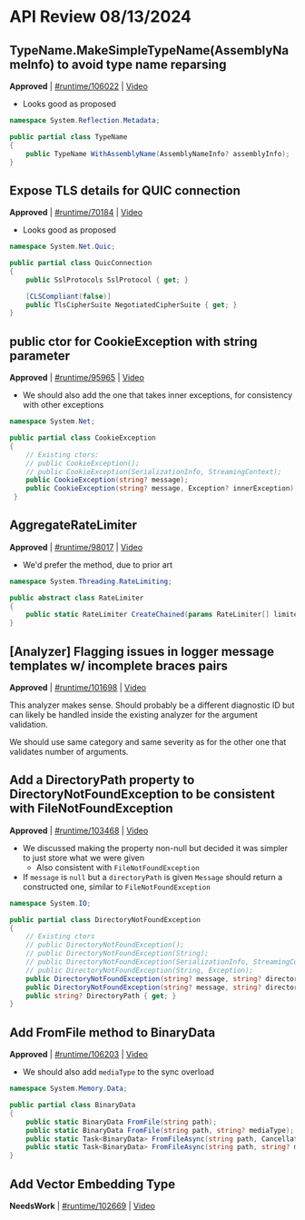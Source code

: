 # API Review 08/13/2024

## TypeName.MakeSimpleTypeName(AssemblyNameInfo) to avoid type name reparsing

**Approved** | [#runtime/106022](https://github.com/dotnet/runtime/issues/106022#issuecomment-2286735235) | [Video](https://www.youtube.com/watch?v=PNvzs8aBGD4&t=0h0m0s)

* Looks good as proposed

```C#
namespace System.Reflection.Metadata;

public partial class TypeName
{
    public TypeName WithAssemblyName(AssemblyNameInfo? assemblyInfo);
}
```
## Expose TLS details for QUIC connection

**Approved** | [#runtime/70184](https://github.com/dotnet/runtime/issues/70184#issuecomment-2286742126) | [Video](https://www.youtube.com/watch?v=PNvzs8aBGD4&t=0h7m37s)

* Looks good as proposed

```C#
namespace System.Net.Quic;

public partial class QuicConnection
{
    public SslProtocols SslProtocol { get; }

    [CLSCompliant(false)]
    public TlsCipherSuite NegotiatedCipherSuite { get; }
}
```
## public ctor for CookieException with string parameter

**Approved** | [#runtime/95965](https://github.com/dotnet/runtime/issues/95965#issuecomment-2286751554) | [Video](https://www.youtube.com/watch?v=PNvzs8aBGD4&t=0h11m44s)

* We should also add the one that takes inner exceptions, for consistency with other exceptions

```C#
namespace System.Net;

public partial class CookieException
{
    // Existing ctors:
    // public CookieException();
    // public CookieException(SerializationInfo, StreamingContext);
    public CookieException(string? message);
    public CookieException(string? message, Exception? innerException);
 }
```
## AggregateRateLimiter

**Approved** | [#runtime/98017](https://github.com/dotnet/runtime/issues/98017#issuecomment-2286799314) | [Video](https://www.youtube.com/watch?v=PNvzs8aBGD4&t=0h16m58s)

* We'd prefer the method, due to prior art

```C#
namespace System.Threading.RateLimiting;

public abstract class RateLimiter
{
    public static RateLimiter CreateChained(params RateLimiter[] limiters);
}
```
## [Analyzer] Flagging issues in logger message templates w/ incomplete braces pairs

**Approved** | [#runtime/101698](https://github.com/dotnet/runtime/issues/101698#issuecomment-2286809375) | [Video](https://www.youtube.com/watch?v=PNvzs8aBGD4&t=0h43m3s)

This analyzer makes sense. Should probably be a different diagnostic ID but can likely be handled inside the existing analyzer for the argument validation.

We should use same category and same severity as for the other one that validates number of arguments.
## Add a DirectoryPath property to DirectoryNotFoundException to be consistent with FileNotFoundException

**Approved** | [#runtime/103468](https://github.com/dotnet/runtime/issues/103468#issuecomment-2286841778) | [Video](https://www.youtube.com/watch?v=PNvzs8aBGD4&t=0h48m25s)

* We discussed making the property non-null but decided it was simpler to just store what we were given
    - Also consistent with `FileNotFoundException`
* If `message` is `null` but a `directoryPath` is given `Message` should return a constructed one, similar to `FileNotFoundException`

```C#
namespace System.IO;

public partial class DirectoryNotFoundException
{
    // Existing ctors
    // public DirectoryNotFoundException();
    // public DirectoryNotFoundException(String);
    // public DirectoryNotFoundException(SerializationInfo, StreamingContext);
    // public DirectoryNotFoundException(String, Exception);
    public DirectoryNotFoundException(string? message, string? directoryPath);
    public DirectoryNotFoundException(string? message, string? directoryPath, Exception? innerException);
    public string? DirectoryPath { get; }
}
```
## Add FromFile method to BinaryData

**Approved** | [#runtime/106203](https://github.com/dotnet/runtime/issues/106203#issuecomment-2286861389) | [Video](https://www.youtube.com/watch?v=PNvzs8aBGD4&t=1h7m23s)

* We should also add `mediaType` to the sync overload

```C#
namespace System.Memory.Data;

public partial class BinaryData
{
    public static BinaryData FromFile(string path);
    public static BinaryData FromFile(string path, string? mediaType);
    public static Task<BinaryData> FromFileAsync(string path, CancellationToken cancellationToken = default);
    public static Task<BinaryData> FromFileAsync(string path, string? mediaType, CancellationToken cancellationToken = default);
}
```
## Add Vector Embedding Type

**NeedsWork** | [#runtime/102669](https://github.com/dotnet/runtime/issues/102669) | [Video](https://www.youtube.com/watch?v=PNvzs8aBGD4&t=1h18m17s)

